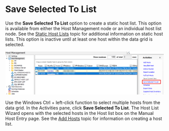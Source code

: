 # Save Selected To List

Use the __Save Selected To List__ option to create a static host list. This option is available from either the Host Management node or an individual host list node. See the [Static Host Lists](/docs/product_docs/accessanalyzer/accessanalyzer/enterpriseauditor/admin/hostmanagement/lists.md#Static-Host-Lists) topic for additional information on static host lists. This option is inactive until at least one host within the data grid is selected.

![Save Selected To List option in Host Management node](/static/img/product_docs/accessanalyzer/accessanalyzer/enterpriseauditor/admin/hostmanagement/actions/savetolist.png)

Use the Windows Ctrl + left-click function to select multiple hosts from the data grid. In the Activities pane, click __Save Selected To List__. The Host List Wizard opens with the selected hosts in the Host list box on the Manual Host Entry page. See the [Add Hosts](/docs/product_docs/accessanalyzer/accessanalyzer/enterpriseauditor/admin/hostmanagement/actions/add.md) topic for information on creating a host list.
